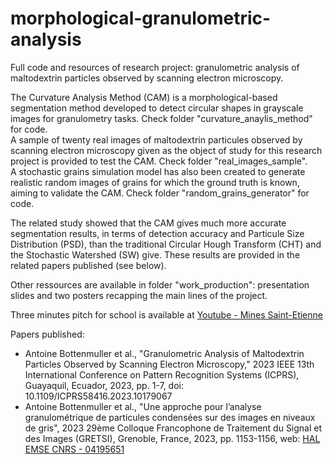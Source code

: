 # morphological-granulometric-analysis
Full code and resources of research project: granulometric analysis of maltodextrin particles observed by scanning electron microscopy.

The Curvature Analysis Method (CAM) is a morphological-based segmentation method developed to detect circular shapes in grayscale images for granulometry tasks. Check folder "curvature_anaylis_method" for code.  
A sample of twenty real images of maltodextrin particules observed by scanning electron microscopy given as the object of study for this research project is provided to test the CAM. Check folder "real_images_sample".  
A stochastic grains simulation model has also been created to generate realistic random images of grains for which the ground truth is known, aiming to validate the CAM. Check folder "random_grains_generator" for code.  

The related study showed that the CAM gives much more accurate segmentation results, in terms of detection accuracy and Particule Size Distribution (PSD), than the traditional Circular Hough Transform (CHT) and the Stochastic Watershed (SW) give. These results are provided in the related papers published (see below).

Other ressources are available in folder "work_production": presentation slides and two posters recapping the main lines of the project.

Three minutes pitch for school is available at [Youtube - Mines Saint-Etienne](https://www.youtube.com/watch?v=pI0GmKkgZ7w)

Papers published:
* Antoine Bottenmuller et al., "Granulometric Analysis of Maltodextrin Particles Observed by Scanning Electron Microscopy," 2023 IEEE 13th International Conference on Pattern Recognition Systems (ICPRS), Guayaquil, Ecuador, 2023, pp. 1-7, doi: 10.1109/ICPRS58416.2023.10179067
* Antoine Bottenmuller et al., "Une approche pour l’analyse granulométrique de particules condensées sur des images en niveaux de gris", 2023 29ème Colloque Francophone de Traitement du Signal et des Images (GRETSI), Grenoble, France, 2023, pp. 1153-1156, web: [HAL EMSE CNRS - 04195651](https://hal-emse.ccsd.cnrs.fr/emse-04195651/)
